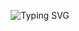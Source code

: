 <div align="center">

![Typing SVG](https://readme-typing-svg.demolab.com?font=Fira+Code&color=FFFFFF&duration=3000&pause=1000&center=true&vCenter=true&width=500&lines=rasul;developer;germany)

</div>
